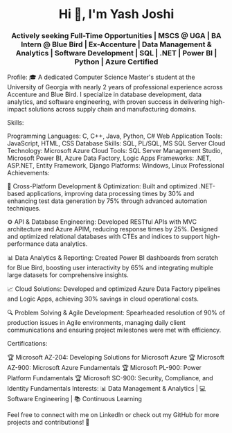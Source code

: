 <h1 align="center">Hi 👋, I'm Yash Joshi</h1> <h3 align="center">Actively seeking Full-Time Opportunities | MSCS @ UGA | BA Intern @ Blue Bird | Ex-Accenture | Data Management & Analytics | Software Development | SQL | .NET | Power BI | Python | Azure Certified</h3>
Profile: 🎓 A dedicated Computer Science Master's student at the University of Georgia with nearly 2 years of professional experience across Accenture and Blue Bird. I specialize in database development, data analytics, and software engineering, with proven success in delivering high-impact solutions across supply chain and manufacturing domains.

Skills:

Programming Languages: C, C++, Java, Python, C#
Web Application Tools: JavaScript, HTML, CSS
Database Skills: SQL, PL/SQL, MS SQL Server
Cloud Technology: Microsoft Azure Cloud
Tools: SQL Server Management Studio, Microsoft Power BI, Azure Data Factory, Logic Apps
Frameworks: .NET, ASP.NET, Entity Framework, Django
Platforms: Windows, Linux
Professional Achievements:

🚀 Cross-Platform Development & Optimization: Built and optimized .NET-based applications, improving data processing times by 30% and enhancing test data generation by 75% through advanced automation techniques.

⚙️ API & Database Engineering: Developed RESTful APIs with MVC architecture and Azure APIM, reducing response times by 25%. Designed and optimized relational databases with CTEs and indices to support high-performance data analytics.

📊 Data Analytics & Reporting: Created Power BI dashboards from scratch for Blue Bird, boosting user interactivity by 65% and integrating multiple large datasets for comprehensive insights.

📈 Cloud Solutions: Developed and optimized Azure Data Factory pipelines and Logic Apps, achieving 30% savings in cloud operational costs.

🔍 Problem Solving & Agile Development: Spearheaded resolution of 90% of production issues in Agile environments, managing daily client communications and ensuring project milestones were met with efficiency.

Certifications:

🏆 Microsoft AZ-204: Developing Solutions for Microsoft Azure
🏆 Microsoft AZ-900: Microsoft Azure Fundamentals
🏆 Microsoft PL-900: Power Platform Fundamentals
🏆 Microsoft SC-900: Security, Compliance, and Identity Fundamentals
Interests: 📊 Data Management & Analytics | 💻 Software Engineering | 📚 Continuous Learning 

Feel free to connect with me on LinkedIn or check out my GitHub for more projects and contributions! 🚀
